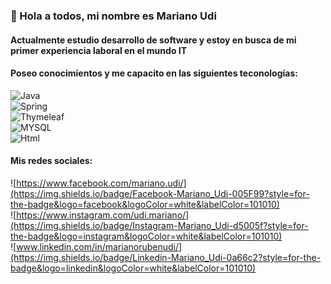 ### 👋 Hola a todos, mi nombre es Mariano Udi

#### Actualmente estudio desarrollo de software y estoy en busca de mi primer experiencia laboral en el mundo IT

#### Poseo conocimientos y me capacito en las siguientes teconologías:
![Java](https://img.shields.io/badge/Java-0d8ac7?style=for-the-badge&logo=java&logoColor=white&labelColor=101010)<br/>
![Spring](https://img.shields.io/badge/Spring_Boot-77bc1f?style=for-the-badge&logo=spring&logoColor=white&labelColor=101010)<br/>
![Thymeleaf](https://img.shields.io/badge/Thymeleaf-005f0f?style=for-the-badge&logo=thymeleaf&logoColor=white&labelColor=101010)<br/>
![MYSQL](https://img.shields.io/badge/MySQL-e58e00?style=for-the-badge&logo=mysql&logoColor=white&labelColor=101010)<br/>
![Html](https://img.shields.io/badge/HTML5-df4b25?style=for-the-badge&logo=html5&logoColor=white&labelColor=101010)<br/>

#### Mis redes sociales:
![https://www.facebook.com/mariano.udi/](https://img.shields.io/badge/Facebook-Mariano_Udi-005F99?style=for-the-badge&logo=facebook&logoColor=white&labelColor=101010)<br/>
![https://www.instagram.com/udi.mariano/](https://img.shields.io/badge/Instagram-Mariano_Udi-d5005f?style=for-the-badge&logo=instagram&logoColor=white&labelColor=101010)<br/>
![www.linkedin.com/in/marianorubenudi/](https://img.shields.io/badge/Linkedin-Mariano_Udi-0a66c2?style=for-the-badge&logo=linkedin&logoColor=white&labelColor=101010)<br/>



<!--
**udimarianor/udimarianor** is a ✨ _special_ ✨ repository because its `README.md` (this file) appears on your GitHub profile.

Here are some ideas to get you started:

- 🔭 I’m currently working on ...
- 🌱 I’m currently learning ...
- 👯 I’m looking to collaborate on ...
- 🤔 I’m looking for help with ...
- 💬 Ask me about ...
- 📫 How to reach me: ...
- 😄 Pronouns: ...
- ⚡ Fun fact: ...
-->
